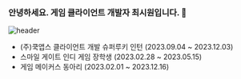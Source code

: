 ### 안녕하세요. 게임 클라이언트 개발자 최시원입니다. 👋

<!--
**SiwonChoi98/SiwonChoi98** is a ✨ _special_ ✨ repository because its `README.md` (this file) appears on your GitHub profile.

Here are some ideas to get you started:

- 🔭 I’m currently working on ...
- 🌱 I’m currently learning ...
- 👯 I’m looking to collaborate on ...
- 🤔 I’m looking for help with ...
- 💬 Ask me about ...
- 📫 How to reach me: ...
- 😄 Pronouns: ...
- ⚡ Fun fact: ...
--> 


![header](https://capsule-render.vercel.app/api?type=cylinder&color=101010&height=100&section=header&text=😄활동내역&fontColor=ffffff&fontSize=50&animation=fadeIn&fontAlignY=55)
- (주)쿡앱스 클라이언트 개발 슈퍼루키 인턴 (2023.09.04 ~ 2023.12.03)
- 스마일 게이트 인디 게임 장학생 (2023.02.28 ~ 2023.05.15)
- 게임 메이커스 동아리 (2023.02.01 ~ 2023.12.16)
  
